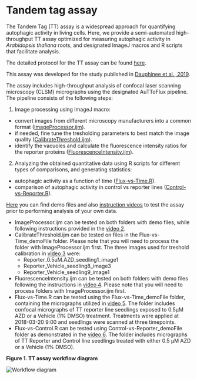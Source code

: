 # Tandem tag assay

The Tandem Tag (TT) assay is a widespread approach for quantifying autophagic activity in living cells. Here, we provide a semi-automated high-throughput TT assay optimized for measuring autophagic activity in <i>Arabidopsis thaliana</i> roots, and designated ImageJ macros and R scripts that facilitate analysis.

The detailed protocol for the TT assay can be found [here](https://github.com/jonasoh/AuTToFlux/blob/master/TT%20assay%20protocol/Dauphinee%20et%20al%202019.pdf).

This assay was developed for the study published in [Dauphinee et al., 2019](https://doi.org/10.1104/pp.19.00647).

The assay includes high-throughput analysis of confocal laser scanning microscopy (CLSM) micrographs using the designated AuTToFlux pipeline. The pipeline consists of the following steps:

1. Image processing using ImageJ macro:
 - convert images from different microscopy manufacturers into a common format ([ImageProcessor.ijm](https://github.com/jonasoh/AuTToFlux/blob/master/ImageJ%20macro/ImageProcessor.ijm)).
 - if needed, fine tune the tresholding parameters to best match the image quality ([CalibrateThreshold.ijm](https://github.com/jonasoh/AuTToFlux/blob/master/ImageJ%20macro/CalibrateThreshold.ijm)).
 - identify the vacuoles and calculate the fluorescence intensity ratios for the reporter proteins  ([FluorescenceIntensity.ijm](https://github.com/jonasoh/AuTToFlux/blob/master/ImageJ%20macro/FluorescenceIntensity.ijm)).
 
2. Analyzing the obtained quantitative data using R scripts for different types of comparisons, and generating statistics:
- autophagic activity as a function of time ([Flux-vs-Time.R](https://github.com/jonasoh/AuTToFlux/blob/master/R%20scripts/Flux-vs-Time.R)).
- comparison of autophagic activity in control vs reporter lines ([Control-vs-Reporter.R](https://github.com/jonasoh/AuTToFlux/blob/master/R%20scripts/Control-vs-Reporter.R)).

[Here](https://zenodo.org/record/3583102#.XfpQO0dKhjE) you can find demo files and also [instruction videos](https://www.youtube.com/playlist?list=PLPn3bUtQD5M097cH7oWE4nDg9DNO5_MwK) to test the assay prior to performing analysis of your own data.
- ImageProcessor.ijm can be tested on both folders with demo files, while following instructions provided in the [video 2](https://youtu.be/nKPq0kNvW_U).
- CalibrateThreshold.ijm can be tested on files in the Flux-vs-Time_demoFile folder. Please note that you will need to process the folder with ImageProcessor.ijm first. The three images used for treshold calibration in [video 3](https://youtu.be/Wkw3VXFj2is) were:
   - Reporter_0.5uM.AZD_seedling1_image1
   - Reporter_Vehicle_seedling8_image3
   - Reporter_Vehicle_seedling9_image1
- FluorescenceIntensity.ijm can be tested on both folders with demo files following the instructions in [video 4](https://youtu.be/6jYqkYXOpiQ). Please note that you will need to process folders with ImageProcessor.ijm first.
- Flux-vs-Time.R can be tested using the Flux-vs-Time_demoFile folder, containing the micrographs utilized in [video 5](https://youtu.be/0_wDY7RN_hk). The folder includes confocal micrographs of TT reporter line seedlings exposed to 0.5µM AZD or a Vehicle (1% DMSO) treatment. Treatments were applied at 2018-03-20 9:00 and seedlings were scanned at three timepoints.
- Flux-vs-Control.R can be tested using Control-vs-Reporter_demoFile folder as demonstrated in the [video 6](https://youtu.be/PQRZ1oOBgws). The folder includes micrographs of TT Reporter and Control line seedlings treated with either 0.5 µM AZD or a Vehicle (1% DMSO).

<b>Figure 1. TT assay workflow diagram</b>

![Workflow diagram](https://user-images.githubusercontent.com/6480370/54531906-c0c39800-4986-11e9-868f-4f0e9ecb9d00.png)
